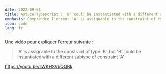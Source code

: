 ```yaml
---
date: 2022-09-01
title: Astuce Typescript : 'B' could be instantiated with a different subtype of constraint 'A'.
emphasis: Comprendre l'erreur 'A' is assignable to the constraint of type 'B', but 'B' could be instantiated with a different subtype of constraint 'A'.
icon: code
lang: fr
---
```


Une vidéo pour expliquer l'erreur suivante :

> 'A' is assignable to the constraint of type 'B', but 'B' could be instantiated with a different subtype of constraint 'A'.

https://youtu.be/hWKHSVbQQBk
